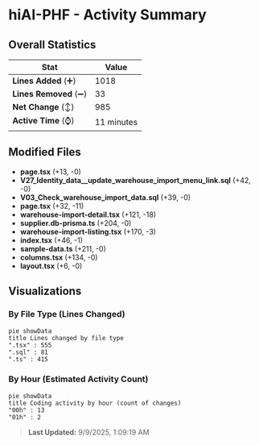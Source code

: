 # hiAI-PHF - Activity Summary 

## Overall Statistics

| Stat                   | Value                                                             |
| ---------------------- | ----------------------------------------------------------------- |
| **Lines Added** (➕)   | 1018                                          |
| **Lines Removed** (➖) | 33                                        |
| **Net Change** (↕)    | 985                |
| **Active Time** (⌚)   | 11 minutes |


## Modified Files
- **page.tsx** (+13, -0)
- **V27_Identity_data__update_warehouse_import_menu_link.sql** (+42, -0)
- **V03_Check_warehouse_import_data.sql** (+39, -0)
- **page.tsx** (+32, -11)
- **warehouse-import-detail.tsx** (+121, -18)
- **supplier.db-prisma.ts** (+204, -0)
- **warehouse-import-listing.tsx** (+170, -3)
- **index.tsx** (+46, -1)
- **sample-data.ts** (+211, -0)
- **columns.tsx** (+134, -0)
- **layout.tsx** (+6, -0)

## Visualizations

### By File Type (Lines Changed)

```mermaid
pie showData
title Lines changed by file type
".tsx" : 555
".sql" : 81
".ts" : 415
```

### By Hour (Estimated Activity Count)

```mermaid
pie showData
title Coding activity by hour (count of changes)
"00h" : 13
"01h" : 2
```


> **Last Updated:** 9/9/2025, 1:09:19 AM
